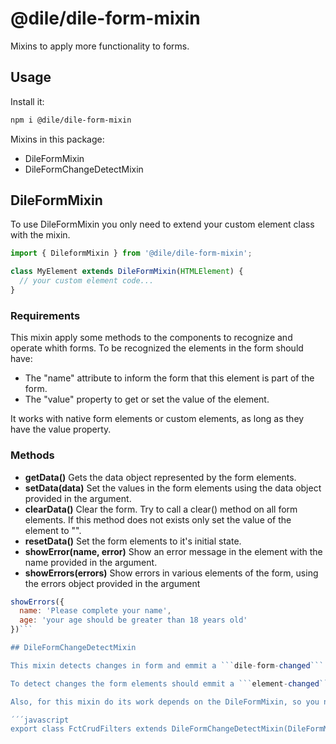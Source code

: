 # @dile/dile-form-mixin

Mixins to apply more functionality to forms.

## Usage

Install it:

```bash
npm i @dile/dile-form-mixin
```

Mixins in this package: 

- DileFormMixin
- DileFormChangeDetectMixin

## DileFormMixin

To use DileFormMixin you only need to extend your custom element class with the mixin.

```javascript
import { DileformMixin } from '@dile/dile-form-mixin';

class MyElement extends DileFormMixin(HTMLElement) {
  // your custom element code...
}
```

### Requirements

This mixin apply some methods to the components to recognize and operate whith forms. To be recognized the elements in the form should have:

- The "name" attribute to inform the form that this element is part of the form.
- The "value" property to get or set the value of the element.

It works with native form elements or custom elements, as long as they have the value property.

### Methods

- **getData()** Gets the data object represented by the form elements.
- **setData(data)** Set the values in the form elements using the data object provided in the argument.
- **clearData()** Clear the form. Try to call a clear() method on all form elements. If this method does not exists only set the value of the element to "". 
- **resetData()** Set the form elements to it's initial state.
- **showError(name, error)** Show an error message in the element with the name provided in the argument.
- **showErrors(errors)** Show errors in various elements of the form, using the errors object provided in the argument

```javascript
showErrors({
  name: 'Please complete your name', 
  age: 'your age should be greater than 18 years old'
})```

## DileFormChangeDetectMixin

This mixin detects changes in form and emmit a ```dile-form-changed``` event when it occurs.

To detect changes the form elements should emmit a ```element-changed```event. for this reason, this mixins only works with custom elements that have this custom event implemented.

Also, for this mixin do its work depends on the DileFormMixin, so you need to implement both mixins.

´´´javascript
export class FctCrudFilters extends DileFormChangeDetectMixin(DileFormMixin(LitElement)) {
```